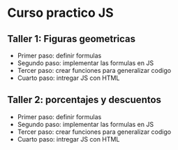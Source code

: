 # Curso practico JS


## Taller 1: Figuras geometricas

- Primer paso: definir formulas
- Segundo paso: implementar las formulas en JS
- Tercer paso: crear funciones para generalizar codigo
- Cuarto paso: intregar JS con HTML

## Taller 2: porcentajes y descuentos

- Primer paso: definir formulas
- Segundo paso: implementar las formulas en JS
- Tercer paso: crear funciones para generalizar codigo
- Cuarto paso: intregar JS con HTML